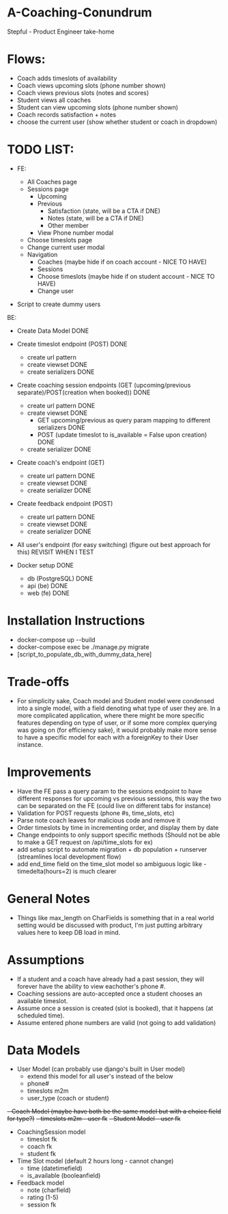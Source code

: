 # A-Coaching-Conundrum
Stepful - Product Engineer take-home 

# Flows:
- Coach adds timeslots of availability
- Coach views upcoming slots (phone number shown)
- Coach views previous slots (notes and scores)
- Student views all coaches
- Student can view upcoming slots (phone number shown)
- Coach records satisfaction + notes
- choose the current user (show whether student or coach in dropdown)


# TODO LIST: 
- FE: 
    - All Coaches page
    - Sessions page 
        - Upcoming 
        - Previous
            - Satisfaction (state, will be a CTA if DNE)
            - Notes (state, will be a CTA if DNE)
            - Other member
        - View Phone number modal
    - Choose timeslots page
    - Change current user modal 
    - Navigation
        - Coaches (maybe hide if on coach account - NICE TO HAVE)
        - Sessions
        - Choose timeslots (maybe hide if on student account - NICE TO HAVE)
        - Change user

- Script to create dummy users
        
BE:
- Create Data Model DONE
- Create timeslot endpoint (POST) DONE
    - create url pattern
    - create viewset DONE 
    - create serializers DONE
- Create coaching session endpoints (GET (upcoming/previous separate)/POST(creation when booked)) DONE 
    - create url pattern DONE 
    - create viewset DONE 
        - GET upcoming/previous as query param mapping to different serializers DONE
        - POST (update timeslot to is_available = False upon creation) DONE 
    - create serializer DONE
- Create coach's endpoint (GET)
    - create url pattern DONE
    - create viewset DONE
    - create serializer DONE
- Create feedback endpoint (POST)
    - create url pattern DONE
    - create viewset DONE
    - create serializer DONE
- All user's endpoint (for easy switching) (figure out best approach for this) REVISIT WHEN I TEST

- Docker setup DONE 
    - db (PostgreSQL) DONE
    - api (be) DONE 
    - web (fe)  DONE

# Installation Instructions
- docker-compose up --build 
- docker-compose exec be ./manage.py migrate
- [script_to_populate_db_with_dummy_data_here]

# Trade-offs
- For simplicity sake, Coach model and Student model were condensed into a single model, with a field denoting what type of user they are.  In a more complicated application, where there might be more specific features depending on type of user, or if some more complex querying was going on (for efficiency sake), it would probably make more sense to have a specific model for each with a foreignKey to their User instance. 

# Improvements
- Have the FE pass a query param to the sessions endpoint to have different responses for upcoming vs previous sessions, this way the two can be separated on the FE (could live on different tabs for instance)
- Validation for POST requests (phone #s, time_slots, etc)
- Parse note coach leaves for malicious code and remove it
- Order timeslots by time in incrementing order, and display them by date 
- Change endpoints to only support specific methods (Should not be able to make a GET request on /api/time_slots for ex)
- add setup script to automate migration + db population + runserver (streamlines local development flow)
- add end_time field on the time_slot model so ambiguous logic like -timedelta(hours=2) is much clearer

# General Notes
- Things like max_length on CharFields is something that in a real world setting would be discussed with product, I'm just putting arbitrary values here to keep DB load in mind.

# Assumptions
- If a student and a coach have already had a past session, they will forever have the ability to view eachother's phone #.
- Coaching sessions are auto-accepted once a student chooses an available timeslot.
- Assume once a session is created (slot is booked), that it happens (at scheduled time).  
- Assume entered phone numbers are valid (not going to add validation)

# Data Models
- User Model (can probably use django's built in User model)
    - extend this model for all user's instead of the below
    - phone#
    - timeslots m2m
    - user_type (coach or student)
    
~~- Coach Model (maybe have both be the same model but with a choice field for type?)~~
    ~~- timeslots m2m
    - user fk~~
~~- Student Model
    - user fk~~

- CoachingSession model
    - timeslot fk
    - coach fk
    - student fk 
- Time Slot model (default 2 hours long - cannot change)
    - time (datetimefield)
    - is_available (booleanfield)
- Feedback model
    - note (charfield)
    - rating (1-5)
    - session fk
